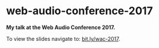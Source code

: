 # web-audio-conference-2017

**My talk at the Web Audio Conference 2017.**

To view the slides navigate to: [bit.ly/wac-2017](https://bit.ly/wac-2017).
